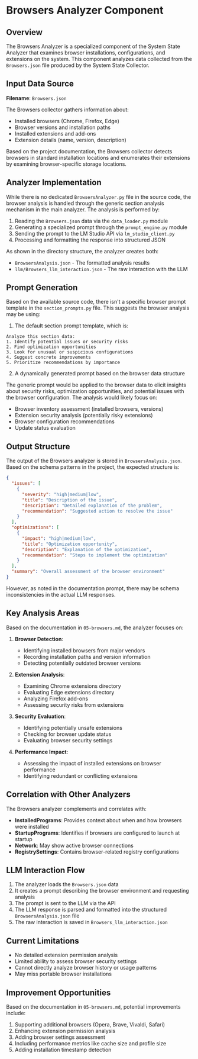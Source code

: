 # Browsers Analyzer Component

## Overview

The Browsers Analyzer is a specialized component of the System State Analyzer that examines browser installations, configurations, and extensions on the system. This component analyzes data collected from the `Browsers.json` file produced by the System State Collector.

## Input Data Source

**Filename**: `Browsers.json`

The Browsers collector gathers information about:
- Installed browsers (Chrome, Firefox, Edge)
- Browser versions and installation paths
- Installed extensions and add-ons
- Extension details (name, version, description)

Based on the project documentation, the Browsers collector detects browsers in standard installation locations and enumerates their extensions by examining browser-specific storage locations.

## Analyzer Implementation

While there is no dedicated `BrowsersAnalyzer.py` file in the source code, the browser analysis is handled through the generic section analysis mechanism in the main analyzer. The analysis is performed by:

1. Reading the `Browsers.json` data via the `data_loader.py` module
2. Generating a specialized prompt through the `prompt_engine.py` module
3. Sending the prompt to the LM Studio API via `lm_studio_client.py`
4. Processing and formatting the response into structured JSON

As shown in the directory structure, the analyzer creates both:
- `BrowsersAnalysis.json` - The formatted analysis results
- `llm/Browsers_llm_interaction.json` - The raw interaction with the LLM

## Prompt Generation

Based on the available source code, there isn't a specific browser prompt template in the `section_prompts.py` file. This suggests the browser analysis may be using:

1. The default section prompt template, which is:
```
Analyze this section data:
1. Identify potential issues or security risks
2. Find optimization opportunities 
3. Look for unusual or suspicious configurations
4. Suggest concrete improvements
5. Prioritize recommendations by importance
```

2. A dynamically generated prompt based on the browser data structure

The generic prompt would be applied to the browser data to elicit insights about security risks, optimization opportunities, and potential issues with the browser configuration. The analysis would likely focus on:

- Browser inventory assessment (installed browsers, versions)
- Extension security analysis (potentially risky extensions)
- Browser configuration recommendations
- Update status evaluation

## Output Structure

The output of the Browsers analyzer is stored in `BrowsersAnalysis.json`. Based on the schema patterns in the project, the expected structure is:

```json
{
  "issues": [
    {
      "severity": "high|medium|low",
      "title": "Description of the issue",
      "description": "Detailed explanation of the problem",
      "recommendation": "Suggested action to resolve the issue"
    }
  ],
  "optimizations": [
    {
      "impact": "high|medium|low",
      "title": "Optimization opportunity",
      "description": "Explanation of the optimization",
      "recommendation": "Steps to implement the optimization"
    }
  ],
  "summary": "Overall assessment of the browser environment"
}
```

However, as noted in the documentation prompt, there may be schema inconsistencies in the actual LLM responses.

## Key Analysis Areas

Based on the documentation in `05-browsers.md`, the analyzer focuses on:

1. **Browser Detection**:
   - Identifying installed browsers from major vendors
   - Recording installation paths and version information
   - Detecting potentially outdated browser versions

2. **Extension Analysis**:
   - Examining Chrome extensions directory
   - Evaluating Edge extensions directory
   - Analyzing Firefox add-ons
   - Assessing security risks from extensions

3. **Security Evaluation**:
   - Identifying potentially unsafe extensions
   - Checking for browser update status
   - Evaluating browser security settings

4. **Performance Impact**:
   - Assessing the impact of installed extensions on browser performance
   - Identifying redundant or conflicting extensions

## Correlation with Other Analyzers

The Browsers analyzer complements and correlates with:

- **InstalledPrograms**: Provides context about when and how browsers were installed
- **StartupPrograms**: Identifies if browsers are configured to launch at startup
- **Network**: May show active browser connections
- **RegistrySettings**: Contains browser-related registry configurations

## LLM Interaction Flow

1. The analyzer loads the `Browsers.json` data
2. It creates a prompt describing the browser environment and requesting analysis
3. The prompt is sent to the LLM via the API
4. The LLM response is parsed and formatted into the structured `BrowsersAnalysis.json` file
5. The raw interaction is saved in `Browsers_llm_interaction.json`

## Current Limitations

- No detailed extension permission analysis
- Limited ability to assess browser security settings
- Cannot directly analyze browser history or usage patterns
- May miss portable browser installations

## Improvement Opportunities

Based on the documentation in `05-browsers.md`, potential improvements include:

1. Supporting additional browsers (Opera, Brave, Vivaldi, Safari)
2. Enhancing extension permission analysis
3. Adding browser settings assessment
4. Including performance metrics like cache size and profile size
5. Adding installation timestamp detection
